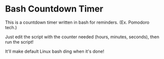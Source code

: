 # Bash Countdown Timer

This is a countdown timer written in bash for reminders. (Ex. Pomodoro tech.)

Just edit the script with the counter needed (hours, minutes, seconds), then run the script!

It'll make default Linux bash ding when it's done!
